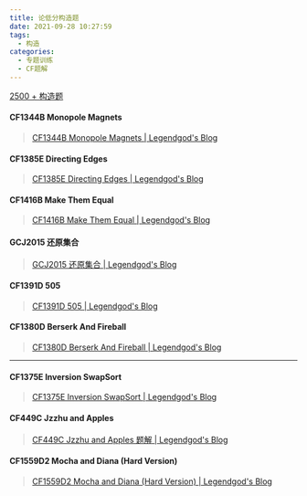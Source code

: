 ```yaml
---
title: 论低分构造题
date: 2021-09-28 10:27:59
tags: 
  - 构造
categories:
  - 专题训练
  - CF题解
---
```


[2500 + 构造题](https://codeforces.ml/problemset?order=BY_RATING_ASC&tags=constructive+algorithms%2C2500-)

#### CF1344B Monopole Magnets

> [CF1344B Monopole Magnets | Legendgod's Blog](https://legendgod.ml/2021/09/28/cf-solution-1344b/)

#### CF1385E Directing Edges

> [CF1385E Directing Edges | Legendgod's Blog](https://legendgod.ml/2021/09/29/cf-solution-1385e/)

#### CF1416B Make Them Equal

> [CF1416B Make Them Equal | Legendgod's Blog](https://legendgod.ml/2021/09/30/cf-solution-1416b/)

#### GCJ2015 还原集合

> [GCJ2015 还原集合 | Legendgod's Blog](https://legendgod.ml/2021/09/30/gcj2015/)

#### CF1391D 505

> [CF1391D 505 | Legendgod's Blog](https://legendgod.ml/2021/09/30/cf-solution-1391d/)

#### CF1380D Berserk And Fireball

> [CF1380D Berserk And Fireball | Legendgod's Blog](https://legendgod.ml/2021/09/30/cf-solution-1380d/)

----

#### CF1375E Inversion SwapSort

> [CF1375E Inversion SwapSort | Legendgod's Blog](https://legendgod.ml/2021/09/30/cf-solution-1375E/)

#### CF449C Jzzhu and Apples

> [CF449C Jzzhu and Apples 题解 | Legendgod's Blog](https://legendgod.ml/2021/10/01/cf-solution-449C/)

#### CF1559D2 Mocha and Diana (Hard Version)

> [CF1559D2 Mocha and Diana (Hard Version) | Legendgod's Blog](https://legendgod.ml/2021/10/01/cf-solution-1559d2/)
